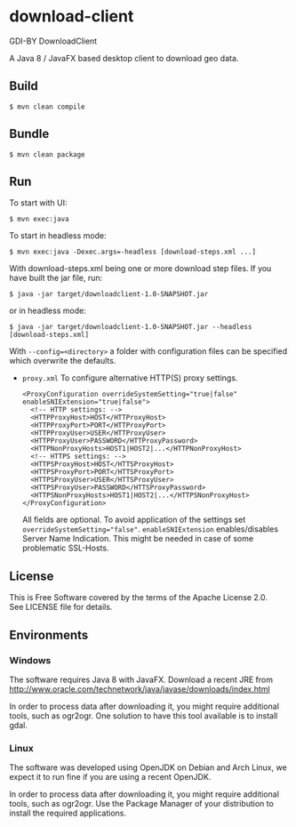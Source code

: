 # download-client
GDI-BY DownloadClient

A Java 8 / JavaFX based desktop client to download geo data.

## Build

    $ mvn clean compile

## Bundle

    $ mvn clean package

## Run
To start with UI:

    $ mvn exec:java

To start in headless mode:

    $ mvn exec:java -Dexec.args=-headless [download-steps.xml ...]


With download-steps.xml being one or more download step files.
If you have built the jar file, run:

    $ java -jar target/downloadclient-1.0-SNAPSHOT.jar

or in headless mode:

    $ java -jar target/downloadclient-1.0-SNAPSHOT.jar --headless [download-steps.xml]

With `--config=<directory>` a folder with configuration files can be
specified which overwrite the defaults.

* `proxy.xml` To configure alternative HTTP(S) proxy settings.

      <ProxyConfiguration overrideSystemSetting="true|false" enableSNIExtension="true|false">
        <!-- HTTP settings: -->
        <HTTPProxyHost>HOST</HTTProxyHost>
        <HTTPProxyPort>PORT</HTTProxyPort>
        <HTTPProxyUser>USER</HTTProxyUser>
        <HTTPProxyUser>PASSWORD</HTTProxyPassword>
        <HTTPNonProxyHosts>HOST1|HOST2|...</HTTPNonProxyHost>
        <!-- HTTPS settings: -->
        <HTTPSProxyHost>HOST</HTTSProxyHost>
        <HTTPSProxyPort>PORT</HTTSProxyPort>
        <HTTPSProxyUser>USER</HTTSProxyUser>
        <HTTPSProxyUser>PASSWORD</HTTSProxyPassword>
        <HTTPSNonProxyHosts>HOST1|HOST2|...</HTTPSNonProxyHost>
      </ProxyConfiguration>

  All fields are optional. To avoid application of the settings set
  `overrideSystemSetting="false"`. `enableSNIExtension` enables/disables
  Server Name Indication. This might be needed in case of some problematic
  SSL-Hosts.



## License

This is Free Software covered by the terms of the Apache License 2.0.  
See LICENSE file for details.


## Environments

### Windows

The software requires Java 8 with JavaFX.
Download a recent JRE from http://www.oracle.com/technetwork/java/javase/downloads/index.html

In order to process data after downloading it, you might require additional
tools, such as ogr2ogr.
One solution to have this tool available is to install gdal.

### Linux

The software was developed using OpenJDK on Debian and Arch Linux, we expect it
to run fine if you are using a recent OpenJDK.

In order to process data after downloading it, you might require additional
tools, such as ogr2ogr. Use the Package Manager of your distribution to install
the required applications.
